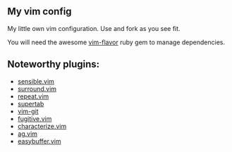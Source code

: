 My vim config
-------------


My little own vim configuration. Use and fork as you see fit.


You will need the awesome [vim-flavor](https://github.com/kana/vim-flavor) ruby
gem to manage dependencies.


## Noteworthy plugins:

 * [sensible.vim](https://gitub.com/tpope/vim-sensible)
 * [surround.vim](https://gitub.com/tpope/vim-/ensible)
 * [repeat.vim](https://gitub.com/tpope/vim-repeat)
 * [supertab](https://gitub.com/ervandew/supertab)
 * [vim-git](https://gitub.com/tpope/vim-git)
 * [fugitive.vim](https://gitub.com/tpope/vim-fugitive)
 * [characterize.vim](https://gitub.com/tpope/vim-characterize)
 * [ag.vim](https://gitub.com/vim-scripts/ag.vim)
 * [easybuffer.vim](https://github.com/vim-scripts/easybuffer.vim)
